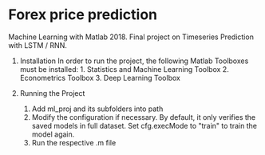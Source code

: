 # Forex price prediction

Machine Learning with Matlab 2018. Final project on Timeseries Prediction with LSTM / RNN.

1. Installation
In order to run the project, the following Matlab Toolboxes must be installed: 
		1. Statistics and Machine Learning Toolbox
		2. Econometrics Toolbox
		3. Deep Learning Toolbox

2. Running the Project
	1. Add ml_proj and its subfolders into path
	2. Modify the configuration if necessary. By default, it only verifies the saved models in full dataset. Set cfg.execMode to "train" to train the model again.
	3. Run the respective .m file
